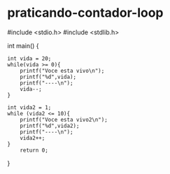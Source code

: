 # praticando-contador-loop

#include <stdio.h>
#include <stdlib.h>

int main()
{

    int vida = 20;
    while(vida >= 0){
        printf("Voce esta vivo\n");
        printf("%d",vida);
        printf("----\n");
        vida--;
    }

    int vida2 = 1;
    while (vida2 <= 10){
        printf("Voce esta vivo2\n");
        printf("%d",vida2);
        printf("----\n");
        vida2++;
    }
        return 0;

}
